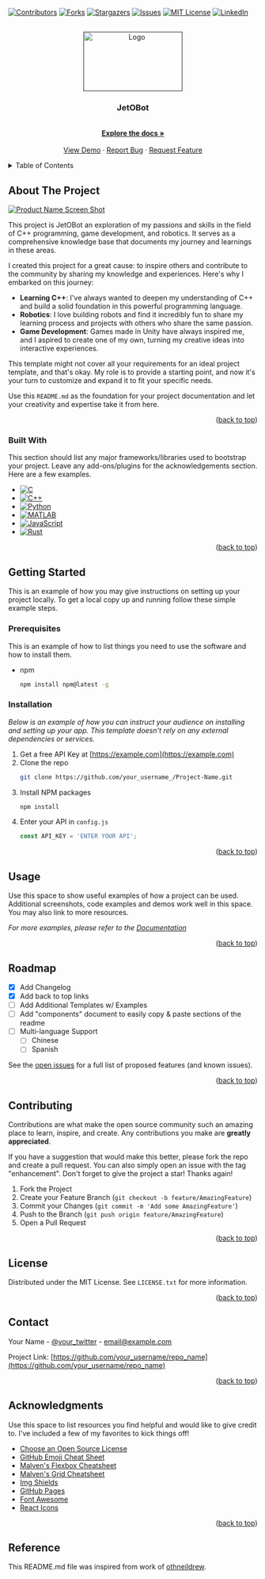 <a name="readme-top"></a>

<!-- PROJECT SHIELDS -->
<!--
*** The README I refered to make this was using  markdown "reference style" links for readability.
*** Reference links are enclosed in brackets [ ] instead of parentheses ( ).
*** See the bottom of this document for the declaration of the reference variables
*** for contributors-url, forks-url, etc. This is an optional, concise syntax you may use.
*** https://www.markdownguide.org/basic-syntax/#reference-style-links
-->
[![Contributors][contributors-shield]][contributors-url]
[![Forks][forks-shield]][forks-url]
[![Stargazers][stars-shield]][stars-url]
[![Issues][issues-shield]][issues-url]
[![MIT License][license-shield]][license-url]
[![LinkedIn][linkedin-shield]][linkedin-url]



<!-- PROJECT LOGO -->
<br />
<div align="center">
  <a href=""https://github.com/trushant05/mkdocs_material_template>
    <img src="images/logo.png" alt="Logo" width="200" height="120">
  </a>

  <h3 align="center">JetOBot</h3>

  <p align="center">
    <br />
    <a href="https://github.com/trushant05/mkdocs_material_template"><strong>Explore the docs »</strong></a>
    <br />
    <br />
    <a href="https://github.com/trushant05/mkdocs_material_template">View Demo</a>
    ·
    <a href="https://github.com/trushant05/mkdocs_material_template/issues">Report Bug</a>
    ·
    <a href="/https://github.com/trushant05/mkdocs_material_template/issues">Request Feature</a>
  </p>
</div>



<!-- TABLE OF CONTENTS -->
<details>
  <summary>Table of Contents</summary>
  <ol>
    <li>
      <a href="#about-the-project">About The Project</a>
      <ul>
        <li><a href="#built-with">Built With</a></li>
      </ul>
    </li>
    <li>
      <a href="#getting-started">Getting Started</a>
      <ul>
        <li><a href="#prerequisites">Prerequisites</a></li>
        <li><a href="#installation">Installation</a></li>
      </ul>
    </li>
    <li><a href="#usage">Usage</a></li>
    <li><a href="#roadmap">Roadmap</a></li>
    <li><a href="#contributing">Contributing</a></li>
    <li><a href="#license">License</a></li>
    <li><a href="#contact">Contact</a></li>
    <li><a href="#acknowledgments">Acknowledgments</a></li>
  </ol>
</details>



<!-- ABOUT THE PROJECT -->
## About The Project

[![Product Name Screen Shot][product-screenshot]](https://example.com)

This project is JetOBot an exploration of my passions and skills in the field of C++ programming, game development, and robotics. It serves as a comprehensive knowledge base that documents my journey and learnings in these areas. 

I created this project for a great cause: to inspire others and contribute to the community by sharing my knowledge and experiences. Here's why I embarked on this journey:
* **Learning C++**: I've always wanted to deepen my understanding of C++ and build a solid foundation in this powerful programming language.
* **Robotics**: I love building robots and find it incredibly fun to share my learning process and projects with others who share the same passion.
* **Game Development**: Games made in Unity have always inspired me, and I aspired to create one of my own, turning my creative ideas into interactive experiences.

This template might not cover all your requirements for an ideal project template, and that's okay. My role is to provide a starting point, and now it's your turn to customize and expand it to fit your specific needs. 

Use this `README.md` as the foundation for your project documentation and let your creativity and expertise take it from here.


<p align="right">(<a href="#readme-top">back to top</a>)</p>


### Built With

This section should list any major frameworks/libraries used to bootstrap your project. Leave any add-ons/plugins for the acknowledgements section. Here are a few examples.

* [![C][C-badge]][C-url]
* [![C++][Cpp-badge]][Cpp-url]
* [![Python][Python-badge]][Python-url]
* [![MATLAB][Matlab-badge]][Matlab-url]
* [![JavaScript][Js-badge]][Js-url]
* [![Rust][Rust-badge]][Rust-url]

<p align="right">(<a href="#readme-top">back to top</a>)</p>



<!-- GETTING STARTED -->
## Getting Started

This is an example of how you may give instructions on setting up your project locally.
To get a local copy up and running follow these simple example steps.

### Prerequisites

This is an example of how to list things you need to use the software and how to install them.
* npm
  ```sh
  npm install npm@latest -g
  ```

### Installation

_Below is an example of how you can instruct your audience on installing and setting up your app. This template doesn't rely on any external dependencies or services._

1. Get a free API Key at [https://example.com](https://example.com)
2. Clone the repo
   ```sh
   git clone https://github.com/your_username_/Project-Name.git
   ```
3. Install NPM packages
   ```sh
   npm install
   ```
4. Enter your API in `config.js`
   ```js
   const API_KEY = 'ENTER YOUR API';
   ```

<p align="right">(<a href="#readme-top">back to top</a>)</p>



<!-- USAGE EXAMPLES -->
## Usage

Use this space to show useful examples of how a project can be used. Additional screenshots, code examples and demos work well in this space. You may also link to more resources.

_For more examples, please refer to the [Documentation](https://example.com)_

<p align="right">(<a href="#readme-top">back to top</a>)</p>



<!-- ROADMAP -->
## Roadmap

- [x] Add Changelog
- [x] Add back to top links
- [ ] Add Additional Templates w/ Examples
- [ ] Add "components" document to easily copy & paste sections of the readme
- [ ] Multi-language Support
    - [ ] Chinese
    - [ ] Spanish

See the [open issues](https://github.com/trushant05/mkdocs_material_template/issues) for a full list of proposed features (and known issues).

<p align="right">(<a href="#readme-top">back to top</a>)</p>



<!-- CONTRIBUTING -->
## Contributing

Contributions are what make the open source community such an amazing place to learn, inspire, and create. Any contributions you make are **greatly appreciated**.

If you have a suggestion that would make this better, please fork the repo and create a pull request. You can also simply open an issue with the tag "enhancement".
Don't forget to give the project a star! Thanks again!

1. Fork the Project
2. Create your Feature Branch (`git checkout -b feature/AmazingFeature`)
3. Commit your Changes (`git commit -m 'Add some AmazingFeature'`)
4. Push to the Branch (`git push origin feature/AmazingFeature`)
5. Open a Pull Request

<p align="right">(<a href="#readme-top">back to top</a>)</p>



<!-- LICENSE -->
## License

Distributed under the MIT License. See `LICENSE.txt` for more information.

<p align="right">(<a href="#readme-top">back to top</a>)</p>



<!-- CONTACT -->
## Contact

Your Name - [@your_twitter](https://twitter.com/your_username) - email@example.com

Project Link: [https://github.com/your_username/repo_name](https://github.com/your_username/repo_name)

<p align="right">(<a href="#readme-top">back to top</a>)</p>



<!-- ACKNOWLEDGMENTS -->
## Acknowledgments

Use this space to list resources you find helpful and would like to give credit to. I've included a few of my favorites to kick things off!

* [Choose an Open Source License](https://choosealicense.com)
* [GitHub Emoji Cheat Sheet](https://www.webpagefx.com/tools/emoji-cheat-sheet)
* [Malven's Flexbox Cheatsheet](https://flexbox.malven.co/)
* [Malven's Grid Cheatsheet](https://grid.malven.co/)
* [Img Shields](https://shields.io)
* [GitHub Pages](https://pages.github.com)
* [Font Awesome](https://fontawesome.com)
* [React Icons](https://react-icons.github.io/react-icons/search)

<p align="right">(<a href="#readme-top">back to top</a>)</p>

<!-- MARKDOWN LINKS & IMAGES -->
<!-- https://www.markdownguide.org/basic-syntax/#reference-style-links -->
[contributors-shield]: https://img.shields.io/github/contributors/trushant05/mkdocs_material_template.svg?style=for-the-badge
[contributors-url]: https://github.com/trushant05/mkdocs_material_template/graphs/contributors
[forks-shield]: https://img.shields.io/github/forks/trushant05/mkdocs_material_template.svg?style=for-the-badge
[forks-url]: https://github.com/trushant05/mkdocs_material_template/forks
[stars-shield]: https://img.shields.io/github/stars/trushant05/mkdocs_material_template.svg?style=for-the-badge
[stars-url]: https://github.com/trushant05/mkdocs_material_template/stargazers
[issues-shield]: https://img.shields.io/github/issues/trushant05/mkdocs_material_template.svg?style=for-the-badge
[issues-url]: https://github.com/trushant05/mkdocs_material_template/issues
[license-shield]: https://img.shields.io/github/license/trushant05/mkdocs_material_template.svg?style=for-the-badge
[license-url]: https://github.com/trushant05/mkdocs_material_template/blob/main/LICENSE.txt
[linkedin-shield]: https://img.shields.io/badge/-LinkedIn-black.svg?style=for-the-badge&logo=linkedin&colorB=555
[linkedin-url]: https://linkedin.com/in/trushant-adeshara/
[product-screenshot]: images/screenshot.jpeg

[C-badge]: https://img.shields.io/badge/C-white?style=flat
[C-url]: https://www.learn-c.org/
[Cpp-badge]: https://img.shields.io/badge/C%2B%2B-white?style=flat&logo=cpp
[Cpp-url]: https://cplusplus.com/
[Python-badge]: https://img.shields.io/badge/Python-white?style=flat&logo=python
[Python-url]: https://www.python.org/
[Matlab-badge]: https://img.shields.io/badge/MATLAB-white?style=flat&logo=MATLAB
[Matlab-url]: https://www.mathworks.com/products/matlab.html
[Js-badge]: https://img.shields.io/badge/Javascript-black?style=flat&logo=javascript
[Js-url]: https://developer.mozilla.org/en-US/docs/Web/JavaScript
[Rust-badge]: https://img.shields.io/badge/Rust-black?style=flat&logo=rust
[Rust-url]: https://www.rust-lang.org/

## Reference
This README.md file was inspired from work of [othneildrew](https://github.com/othneildrew/Best-README-Template).
